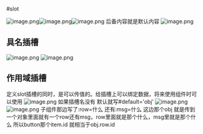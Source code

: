 #slot 

![image.png](https://cdn.nlark.com/yuque/0/2023/png/33778458/1697171660151-f8491dad-af9a-4fe3-9e7b-6ccdd521138b.png#averageHue=%23746f6f&clientId=ud4d8ccb5-5a4b-4&from=paste&height=522&id=uec0e1602&originHeight=665&originWidth=1735&originalType=binary&ratio=1.274999976158142&rotation=0&showTitle=false&size=559214&status=done&style=none&taskId=u597b0b91-59b5-4723-b722-0bc1b65c578&title=&width=1360.784339171472)![image.png](https://cdn.nlark.com/yuque/0/2023/png/33778458/1691720251848-465d068c-b6f8-4b1c-9699-3756c0cd9f21.png#averageHue=%23f4f4f4&clientId=u742dd768-2c7e-4&from=paste&height=427&id=u39f9c7ea&originHeight=544&originWidth=1000&originalType=binary&ratio=1.274999976158142&rotation=0&showTitle=false&size=120308&status=done&style=none&taskId=u50bb09a6-f233-472d-a390-5c4b93240f1&title=&width=784.313740156468)![image.png](https://cdn.nlark.com/yuque/0/2023/png/33778458/1691720297147-b32e08d1-9c15-4e38-9d95-2afd4d12f7a4.png#averageHue=%23f2f2f2&clientId=ub0b98bf7-ba86-4&from=paste&height=144&id=u177853ef&originHeight=183&originWidth=426&originalType=binary&ratio=1.274999976158142&rotation=0&showTitle=false&size=26828&status=done&style=none&taskId=u14ce6a80-0999-4191-86fe-2e391de5788&title=&width=334.11765330665537)
后备内容就是默认内容
![image.png](https://cdn.nlark.com/yuque/0/2023/png/33778458/1697171920380-b7597fa6-8046-4da0-a8a7-7e873c545e27.png#averageHue=%23aca8a8&clientId=ud4d8ccb5-5a4b-4&from=paste&height=529&id=u9490b83d&originHeight=674&originWidth=1704&originalType=binary&ratio=1.274999976158142&rotation=0&showTitle=false&size=540771&status=done&style=none&taskId=u3c5e05d2-5a24-4f85-8a1c-8456f4365fe&title=&width=1336.4706132266215)

## 具名插槽
![image.png](https://cdn.nlark.com/yuque/0/2023/png/33778458/1691720421957-c37c0c74-2d04-49e7-8a8f-9d67862af1b2.png#averageHue=%23aaa9a8&clientId=ud77d1ea6-da58-4&from=paste&height=648&id=ua1e12463&originHeight=826&originWidth=1639&originalType=binary&ratio=1.274999976158142&rotation=0&showTitle=false&size=601308&status=done&style=none&taskId=ue8b77140-a8c7-4181-aea4-dc37bf87d1c&title=&width=1285.4902201164512)
![image.png](https://cdn.nlark.com/yuque/0/2023/png/33778458/1697172575727-61772cb4-1b83-44c4-ac47-295fc85344cb.png#averageHue=%23f7f6f6&clientId=ud4d8ccb5-5a4b-4&from=paste&height=376&id=ucc9515ff&originHeight=480&originWidth=1077&originalType=binary&ratio=1.274999976158142&rotation=0&showTitle=false&size=114592&status=done&style=none&taskId=udbbf65c0-467a-4947-bbaa-cad7fca720f&title=&width=844.7058981485161)
## 作用域插槽
定义slot插槽的同时，是可以传值的。给插槽上可以绑定数据，将来使用组件时可以使用
![image.png](https://cdn.nlark.com/yuque/0/2023/png/33778458/1691720773913-a1ad0448-50e9-4743-b187-d843861516c4.png#averageHue=%23f3f3f3&clientId=ud77d1ea6-da58-4&from=paste&height=533&id=u483e2315&originHeight=680&originWidth=1104&originalType=binary&ratio=1.274999976158142&rotation=0&showTitle=false&size=178354&status=done&style=none&taskId=u73066670-353b-4520-8825-1cb6ab42027&title=&width=865.8823691327407)
如果插槽名没有 默认就写#default='obj'
![image.png](https://cdn.nlark.com/yuque/0/2023/png/33778458/1691772980593-bd8161c5-3bb2-4dea-a919-65434154ed30.png#averageHue=%23b7aaa5&clientId=u2b52a4fe-5e48-4&from=paste&height=691&id=u4180aed5&originHeight=881&originWidth=1873&originalType=binary&ratio=1.274999976158142&rotation=0&showTitle=false&size=1195255&status=done&style=none&taskId=ub20d24af-2feb-48fd-a475-2f623d821f8&title=&width=1469.0196353130646)
![image.png](https://cdn.nlark.com/yuque/0/2023/png/33778458/1697173059551-93360385-f2ef-401c-b75d-368017fc42fc.png#averageHue=%23a29690&clientId=ud4d8ccb5-5a4b-4&from=paste&height=649&id=u34231c26&originHeight=827&originWidth=1706&originalType=binary&ratio=1.274999976158142&rotation=0&showTitle=false&size=1145842&status=done&style=none&taskId=u3f05da57-cc88-4175-bf59-06572e4cf50&title=&width=1338.0392407069344)
子组件那边写了:row=什么 还有:msg=什么
这边那个obj 就是传到一个对象里面就有一个row还有msg，row里面就是那个什么，msg里就是那个什么
所以button那个item.id  就相当于obj.row.id
